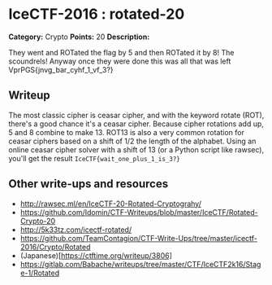 # IceCTF-2016 : rotated-20

**Category:** Crypto
**Points:** 20
**Description:**

They went and ROTated the flag by 5 and then ROTated it by 8! The scoundrels! Anyway once they were done this was all that was left VprPGS{jnvg_bar_cyhf_1_vf_3?}

## Writeup

The most classic cipher is ceasar cipher, and with the keyword rotate (ROT), there's a good chance it's a ceasar cipher. Because cipher rotations add up, 5 and 8 combine to make 13. ROT13 is also a very common rotation for ceasar ciphers based on a shift of 1/2 the length of the alphabet. Using an online ceasar cipher solver with a shift of 13 (or a Python script like rawsec), you'll get the result `IceCTF{wait_one_plus_1_is_3?}`

## Other write-ups and resources

* http://rawsec.ml/en/IceCTF-20-Rotated-Cryptograhy/
* https://github.com/Idomin/CTF-Writeups/blob/master/IceCTF/Rotated-Crypto-20
* http://5k33tz.com/icectf-rotated/
* https://github.com/TeamContagion/CTF-Write-Ups/tree/master/icectf-2016/Crypto/Rotated
* (Japanese)[https://ctftime.org/writeup/3806]
* https://gitlab.com/Babache/writeups/tree/master/CTF/IceCTF2k16/Stage-1/Rotated
